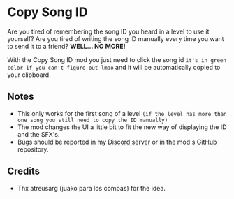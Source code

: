 # Copy Song ID

Are you tired of remembering the song ID you heard in a level to use it yourself?
Are you tired of writing the song ID manually every time you want to send it to a friend? **WELL... NO MORE!**

With the Copy Song ID mod you just need to click the song id `it's in green color if you can't figure out lmao` and it will be automatically copied to your clipboard.

## Notes

- This only works for the first song of a level `(if the level has more than one song you still need to copy the ID manually)`
- The mod changes the UI a little bit to fit the new way of displaying the ID and the SFX's.
- Bugs should be reported in my [Discord server](https://discord.gg/vfFazvmKKb) or in the mod's GitHub repository.

## Credits

- Thx atreusarg (juako para los compas) for the idea.
